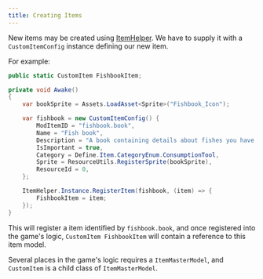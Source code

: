 ```yaml
---
title: Creating Items
---
```


New items may be created using [ItemHelper](../../kzModUtils-Reference/ItemModule/ItemHelper.md).
We have to supply it with a `CustomItemConfig` instance defining
our new item.

For example:

```C#
public static CustomItem FishbookItem;

private void Awake()
{
	var bookSprite = Assets.LoadAsset<Sprite>("Fishbook_Icon");

	var fishbook = new CustomItemConfig() {
		ModItemID = "fishbook.book",
		Name = "Fish book",
		Description = "A book containing details about fishes you have catched.",
		IsImportant = true,
		Category = Define.Item.CategoryEnum.ConsumptionTool,
		Sprite = ResourceUtils.RegisterSprite(bookSprite),
		ResourceId = 0,
	};

	ItemHelper.Instance.RegisterItem(fishbook, (item) => {
		FishbookItem = item;
	});
}
```

This will register a item identified by `fishbook.book`, and once registered into
the game's logic, `CustomItem FishbookItem` will contain a reference to this item
model.

Several places in the game's logic requires a `ItemMasterModel`, and `CustomItem`
is a child class of `ItemMasterModel`.
